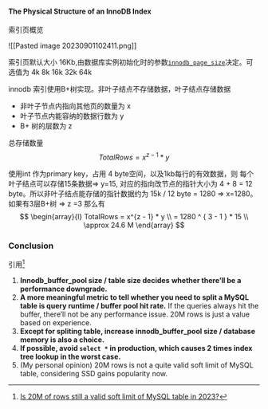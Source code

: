 


#### The Physical Structure of an InnoDB Index

索引页概览


![[Pasted image 20230901102411.png]]

索引页默认大小 16Kb,由数据库实例初始化时的参数[`innodb_page_size`](https://dev.mysql.com/doc/refman/8.0/en/innodb-parameters.html#sysvar_innodb_page_size)决定。可选值为 4k 8k 16k 32k 64k

innodb 索引使用B+树实现。非叶子结点不存储数据，叶子结点存储数据


- 非叶子节点内指向其他页的数量为 x
- 叶子节点内能容纳的数据行数为 y
- B+ 树的层数为 z

总存储数量
$$
Total Rows = x^{z-1}*y
$$

使用int 作为primary key，占用 4 byte空间，以及1kb每行的有效数据，则 每个叶子结点可以存储15条数据=> y=15,
对应的指向改节点的指针大小为 4 + 8 = 12 byte。所以非叶子结点能存储的指针数据约为 15k / 12 byte = 1280 => x=1280。
如果有3层B+树 => z =3
那么有
$$
\begin{array}{l}
TotalRows = x^{z - 1} * y \\
		  = 1280 ^ { 3 - 1 } * 15 \\
		  \approx 24.6 M
\end{array} 		  
$$





### Conclusion

引用[^1]
1. **Innodb_buffer_pool size / table size decides** **whether there’ll be a performance downgrade.**
2. **A more meaningful metric to tell whether you need to split a MySQL table is query runtime / buffer pool hit rate.** If the queries always hit the buffer, there’ll not be any performance issue. 20M rows is just a value based on experience.
3. **Except for spliting table, increase innodb_buffer_pool size / database memory is also a choice.**
4. **If possible, avoid `select *` in production, which causes 2 times index tree lookup in the worst case.**
5. (My personal opinion) 20M rows is not a quite valid soft limit of MySQL table, considering SSD gains popularity now.







[^1]:[Is 20M of rows still a valid soft limit of MySQL table in 2023?](https://yishenggong.com/2023/05/22/is-20m-of-rows-still-a-valid-soft-limit-of-mysql-table-in-2023/)

















